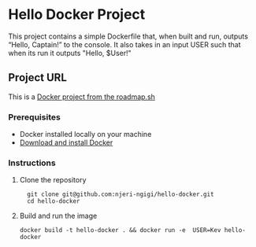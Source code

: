 # Hello Docker Project


This project contains a simple Dockerfile that, when built and run, outputs “Hello, Captain!” to the console. 
It also takes in an input USER such that when its run it outputs "Hello, $User!"

## Project URL
This is a [Docker project from the roadmap.sh](https://roadmap.sh/projects/basic-dockerfile)

### Prerequisites
- Docker installed locally on your machine
- [Download and install Docker](https://www.docker.com/products/docker-desktop)

### Instructions

1. Clone the repository
   ```
     git clone git@github.com:njeri-ngigi/hello-docker.git
     cd hello-docker
    ```

2. Build and run the image
    ```
    docker build -t hello-docker . && docker run -e  USER=Kev hello-docker
    ```



